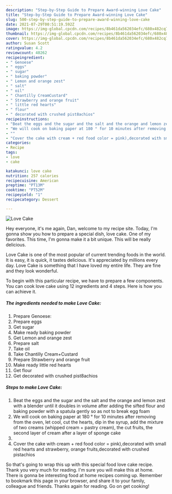 ```yaml
---
description: "Step-by-Step Guide to Prepare Award-winning Love Cake"
title: "Step-by-Step Guide to Prepare Award-winning Love Cake"
slug: 500-step-by-step-guide-to-prepare-award-winning-love-cake
date: 2021-07-29T00:51:19.592Z
image: https://img-global.cpcdn.com/recipes/8b461da562034efc/680x482cq70/love-cake-recipe-main-photo.jpg
thumbnail: https://img-global.cpcdn.com/recipes/8b461da562034efc/680x482cq70/love-cake-recipe-main-photo.jpg
cover: https://img-global.cpcdn.com/recipes/8b461da562034efc/680x482cq70/love-cake-recipe-main-photo.jpg
author: Susan Scott
ratingvalue: 4.2
reviewcount: 40262
recipeingredient:
- " Genoese"
- " eggs"
- " sugar"
- " baking powder"
- " Lemon and orange zest"
- " salt"
- " oil"
- " Chantilly CreamCustard"
- " Strawberry and orange fruit"
- " little red hearts"
- " flour"
- " decorated with crushed pist8achios"
recipeinstructions:
- "Beat the eggs and the sugar and the salt and the orange and lemon zest with a blender until it doubles in volume after adding the sifted flour and baking powder with a spatula gently so as not to break egg foam"
- "We will cook on baking paper at 180 ° for 10 minutes after removing from the oven, let cool, cut the hearts, dip in the syrup, add the mixture of two creams (whipped cream + pastry cream), the cut fruits, the second layer of cream after a layer of sponge cake"
- ""
- "Cover the cake with cream + red food color = pink),decorated with small red hearts and strawberry, orange fruits,decorated with crushed pistachios"
categories:
- Recipe
tags:
- love
- cake

katakunci: love cake 
nutrition: 257 calories
recipecuisine: American
preptime: "PT13M"
cooktime: "PT52M"
recipeyield: "1"
recipecategory: Dessert

---
```



![Love Cake](https://img-global.cpcdn.com/recipes/8b461da562034efc/680x482cq70/love-cake-recipe-main-photo.jpg)

Hey everyone, it's me again, Dan, welcome to my recipe site. Today, I'm gonna show you how to prepare a special dish, love cake. One of my favorites. This time, I'm gonna make it a bit unique. This will be really delicious.



Love Cake is one of the most popular of current trending foods in the world. It is easy, it is quick, it tastes delicious. It's appreciated by millions every day. Love Cake is something that I have loved my entire life. They are fine and they look wonderful.


To begin with this particular recipe, we have to prepare a few components. You can cook love cake using 12 ingredients and 4 steps. Here is how you can achieve it.

<!--inarticleads1-->

##### The ingredients needed to make Love Cake:

1. Prepare  Genoese:
1. Prepare  eggs
1. Get  sugar
1. Make ready  baking powder
1. Get  Lemon and orange zest
1. Prepare  salt
1. Take  oil
1. Take  Chantilly Cream+Custard
1. Prepare  Strawberry and orange fruit
1. Make ready  little red hearts
1. Get  flour
1. Get  decorated with crushed pist8achios




<!--inarticleads2-->

##### Steps to make Love Cake:

1. Beat the eggs and the sugar and the salt and the orange and lemon zest with a blender until it doubles in volume after adding the sifted flour and baking powder with a spatula gently so as not to break egg foam
1. We will cook on baking paper at 180 ° for 10 minutes after removing from the oven, let cool, cut the hearts, dip in the syrup, add the mixture of two creams (whipped cream + pastry cream), the cut fruits, the second layer of cream after a layer of sponge cake
1. 
1. Cover the cake with cream + red food color = pink),decorated with small red hearts and strawberry, orange fruits,decorated with crushed pistachios




So that's going to wrap this up with this special food love cake recipe. Thank you very much for reading. I'm sure you will make this at home. There is gonna be interesting food at home recipes coming up. Remember to bookmark this page in your browser, and share it to your family, colleague and friends. Thanks again for reading. Go on get cooking!
